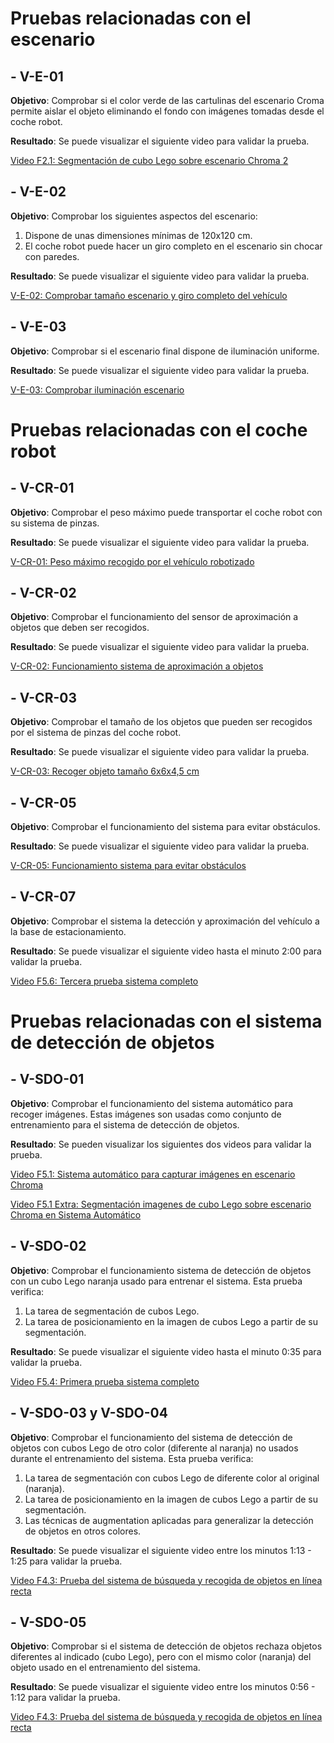 
# Pruebas relacionadas con el escenario

## - V-E-01
**Objetivo**: Comprobar si el color verde de las cartulinas del escenario Croma permite aislar el objeto eliminando el fondo con imágenes tomadas desde el coche robot.

**Resultado**: Se puede visualizar el siguiente video para validar la prueba.

<a href="https://youtu.be/zjQyjXJ_OiE" target="_blank"> Video F2.1: Segmentación de cubo Lego sobre escenario Chroma 2</a>

## - V-E-02
**Objetivo**: Comprobar los siguientes aspectos del escenario:
1.	Dispone de unas dimensiones mínimas de 120x120 cm.
2.	El coche robot puede hacer un giro completo en el escenario sin chocar con paredes.

**Resultado**: Se puede visualizar el siguiente video para validar la prueba.

  <a href="https://youtu.be/eELcx224uiY" target="_blank"> V-E-02: Comprobar tamaño escenario y giro completo del vehículo</a>

## - V-E-03
**Objetivo**: Comprobar si el escenario final dispone de iluminación uniforme.

**Resultado**: Se puede visualizar el siguiente video para validar la prueba.

  <a href="https://youtu.be/FU5BDELNgb8" target="_blank"> V-E-03: Comprobar iluminación escenario  </a>

# Pruebas relacionadas con el coche robot

## - V-CR-01
**Objetivo**: Comprobar el peso máximo puede transportar el coche robot con su sistema de pinzas.

**Resultado**: Se puede visualizar el siguiente video para validar la prueba.

  <a href="https://youtu.be/Yh7WY9Arkcw" target="_blank"> V-CR-01: Peso máximo recogido por el vehículo robotizado  </a>

## - V-CR-02
**Objetivo**: Comprobar el funcionamiento del sensor de aproximación a objetos que deben ser recogidos.   

**Resultado**: Se puede visualizar el siguiente video para validar la prueba.

  <a href="https://youtu.be/K4eX7jM7Ry4" target="_blank"> V-CR-02: Funcionamiento sistema de aproximación a objetos </a>

## - V-CR-03
**Objetivo**: Comprobar el tamaño de los objetos que pueden ser recogidos por el sistema de pinzas del coche robot.

**Resultado**: Se puede visualizar el siguiente video para validar la prueba.

  <a href="https://youtu.be/l2M4URIk_jE" target="_blank"> V-CR-03: Recoger objeto tamaño 6x6x4,5 cm  </a>

## - V-CR-05
**Objetivo**: Comprobar el funcionamiento del sistema para evitar obstáculos.

**Resultado**: Se puede visualizar el siguiente video para validar la prueba.

  <a href="https://youtu.be/ARBE6XoJooE" target="_blank"> V-CR-05: Funcionamiento sistema para evitar obstáculos </a>

## - V-CR-07
**Objetivo**: Comprobar el sistema la detección y aproximación del vehículo a la base de estacionamiento.

**Resultado**: Se puede visualizar el siguiente video hasta el minuto 2:00 para validar la prueba.

  <a href="https://youtu.be/KFsChXSeRE8?t=120" target="_blank"> Video F5.6: Tercera prueba sistema completo  </a>


# Pruebas relacionadas con el sistema de detección de objetos

## - V-SDO-01
**Objetivo**: Comprobar el funcionamiento del sistema automático para recoger imágenes. Estas imágenes son usadas como conjunto de entrenamiento para el sistema de detección de objetos.

**Resultado**: Se pueden visualizar los siguientes dos videos para validar la prueba.

  <a href="https://youtu.be/xBhjrggt7Lo" target="_blank"> Video F5.1: Sistema automático para capturar imágenes en escenario Chroma </a>

  <a href="https://youtu.be/9aOTlK2f8YA" target="_blank"> Video F5.1 Extra: Segmentación imagenes de cubo Lego sobre escenario Chroma en Sistema Automático</a>


## - V-SDO-02
**Objetivo**: Comprobar el funcionamiento sistema de detección de objetos con un cubo Lego naranja usado para entrenar el sistema. Esta prueba verifica:
1.	La tarea de segmentación de cubos Lego.
2.	La tarea de posicionamiento en la imagen de cubos Lego a partir de su segmentación.

**Resultado**: Se puede visualizar el siguiente video hasta el minuto 0:35 para validar la prueba.

  <a href="https://youtu.be/8UoTrjzoNNE" target="_blank"> Video F5.4: Primera prueba sistema completo </a>

## - V-SDO-03 y V-SDO-04
**Objetivo**: Comprobar el funcionamiento del sistema de detección de objetos con cubos Lego de otro color (diferente al naranja) no usados durante el entrenamiento del sistema. Esta prueba verifica:
1.	La tarea de segmentación con cubos Lego de diferente color al original (naranja).
2.	La tarea de posicionamiento en la imagen de cubos Lego a partir de su segmentación.
3.	Las técnicas de augmentation aplicadas para generalizar la detección de objetos en otros colores. 

**Resultado**: Se puede visualizar el siguiente video entre los minutos 1:13 - 1:25 para validar la prueba.

  <a href="https://youtu.be/ti0INz-PXlc?t=73" target="_blank"> Video F4.3: Prueba del sistema de búsqueda y recogida de objetos en línea recta </a>
  

## - V-SDO-05
**Objetivo**: Comprobar si el sistema de detección de objetos rechaza objetos diferentes al indicado (cubo Lego), pero con el mismo color (naranja) del objeto usado en el entrenamiento del sistema.

**Resultado**: Se puede visualizar el siguiente video entre los minutos 0:56 - 1:12 para validar la prueba.

  <a href="https://youtu.be/ti0INz-PXlc?t=56" target="_blank"> Video F4.3: Prueba del sistema de búsqueda y recogida de objetos en línea recta </a>



